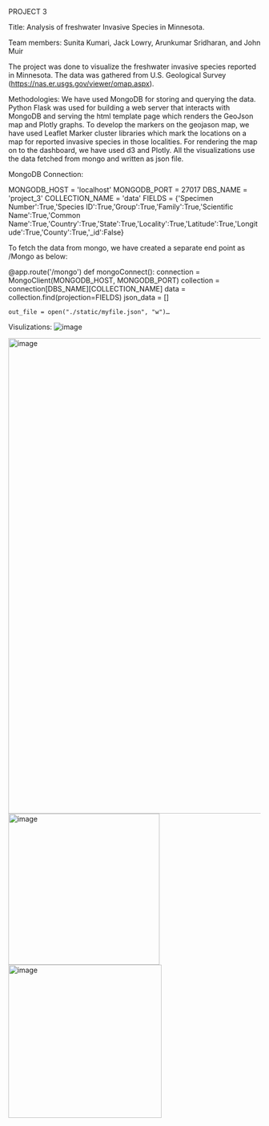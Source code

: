 PROJECT 3

Title: Analysis of freshwater Invasive Species in Minnesota.

Team members: Sunita Kumari, Jack Lowry, Arunkumar Sridharan, and John Muir

The project was done to visualize the freshwater invasive species reported in Minnesota. 
The data was gathered from U.S. Geological Survey (https://nas.er.usgs.gov/viewer/omap.aspx).

Methodologies:
We have used MongoDB for storing and querying the data. 
Python Flask was used for building a web server that interacts with MongoDB and serving the html template page which renders the GeoJson map and Plotly graphs.
To develop the markers on the geojason map, we have used Leaflet Marker cluster libraries which mark the locations on a map for reported invasive species in those localities.
For rendering the map on to the dashboard, we have used d3 and Plotly. All the visualizations use the data fetched from mongo and written as json file.

MongoDB Connection:

MONGODB_HOST = 'localhost'
MONGODB_PORT = 27017
DBS_NAME = 'project_3'
COLLECTION_NAME = 'data'
FIELDS = {'Specimen Number':True,'Species ID':True,'Group':True,'Family':True,'Scientific Name':True,'Common Name':True,'Country':True,'State':True,'Locality':True,'Latitude':True,'Longitude':True,'County':True,'_id':False}

To fetch the data from mongo, we have created a separate end point as /Mongo as below:

@app.route('/mongo')
def mongoConnect():
    connection = MongoClient(MONGODB_HOST, MONGODB_PORT)
    collection = connection[DBS_NAME][COLLECTION_NAME]
    data = collection.find(projection=FIELDS)
    json_data = []

    out_file = open("./static/myfile.json", "w")…

Visulizations:
![image](https://user-images.githubusercontent.com/118495850/234181802-864257f1-77f6-40d4-bcba-88b769df4c31.png)


<img width="950" alt="image" src="https://user-images.githubusercontent.com/118495850/234181713-fa62030d-5b1f-4305-ba03-bdd70cdf3cf3.png">

<img width="302" alt="image" src="https://user-images.githubusercontent.com/118495850/234182125-98d1f59c-5e4f-4e19-89c5-33194d0690bf.png">

<img width="306" alt="image" src="https://user-images.githubusercontent.com/118495850/234182164-e4c7b2aa-7a38-4a84-80b6-3578495decac.png">


